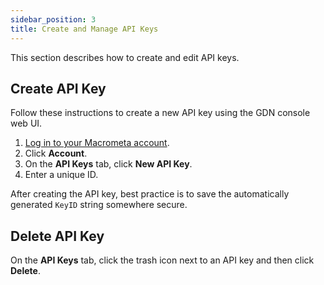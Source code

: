 ```yaml
---
sidebar_position: 3
title: Create and Manage API Keys
---
```


This section describes how to create and edit API keys.

## Create API Key

Follow these instructions to create a new API key using the GDN console web UI.

1. [Log in to your Macrometa account](https://auth.paas.macrometa.io/).
1. Click **Account**.
1. On the **API Keys** tab, click **New API Key**.
1. Enter a unique ID.

After creating the API key, best practice is to save the automatically generated `KeyID` string somewhere secure.

## Delete API Key

On the **API Keys** tab, click the trash icon next to an API key and then click **Delete**.